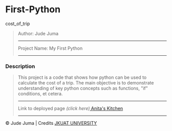 # First-Python
cost_of_trip

>Author: Jude Juma
>
>---------------------------
>
>Project Name: My First Python
>
>---------------------------
>
### Description
> This project is a code that shows how python can be used to calculate the cost of a trip. 
>The main objective is to demonstrate understanding of key python concepts such as functions, "if" conditions, et cetera. 
>
>---------------------------
>
>Link to deployed page _(click here)_<a href="https://github.com/judejuma/first_python" title="Title">
Anita's Kitchen</a>
>
>---------------------------

&copy; Jude Juma  | Credits <a href="http://jkuat.ac.ke/campuses/nairobicbd/" title="Title">JKUAT UNIVERSITY</a>

